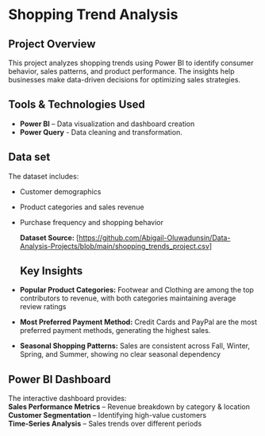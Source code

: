 # Shopping Trend Analysis
## Project Overview
This project analyzes shopping trends using Power BI to identify consumer behavior, sales patterns, and product performance. The insights help businesses make data-driven decisions for optimizing sales strategies. 

## Tools & Technologies Used  
- **Power BI** – Data visualization and dashboard creation
- **Power Query** - Data cleaning and transformation.

##   Data set
The dataset includes:  
- Customer demographics  
- Product categories and sales revenue  
- Purchase frequency and shopping behavior

   **Dataset Source:** [https://github.com/Abigail-Oluwadunsin/Data-Analysis-Projects/blob/main/shopping_trends_project.csv]

   ## Key Insights
- **Popular Product Categories:** Footwear and Clothing are among the top contributors to revenue, with both categories maintaining average review ratings 
- **Most Preferred Payment Method:** Credit Cards and PayPal are the most preferred payment methods, generating the highest sales. 
- **Seasonal Shopping Patterns:** Sales are consistent across Fall, Winter, Spring, and Summer, showing no clear seasonal dependency

## Power BI Dashboard  
The interactive dashboard provides:  
**Sales Performance Metrics** – Revenue breakdown by category & location  
**Customer Segmentation** – Identifying high-value customers  
**Time-Series Analysis** – Sales trends over different periods  
